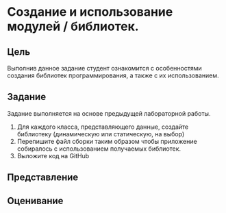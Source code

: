 # Создание и использование модулей / библиотек.

## Цель

Выполнив данное задание студент ознакомится с особенностями создания библиотек программирования, а также с их использованием.

## Задание

Задание выполняется на основе предыдущей лабораторной работы.

1. Для каждого класса, представляющего данные, создайте библиотеку (динамическую или статическую, на выбор)
2. Перепишите файл сборки таким образом чтобы приложение собиралось с использованием получаемых библиотек.
4. Выложите код на GitHub

## Представление

## Оценивание
